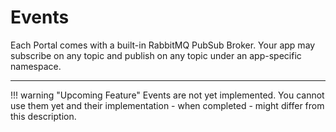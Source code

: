 # Events

Each Portal comes with a built-in RabbitMQ PubSub Broker.
Your app may subscribe on any topic and publish on any topic under an app-specific namespace.

---

!!! warning "Upcoming Feature"
    Events are not yet implemented.
    You cannot use them yet and their implementation - when completed - might differ from this description. 
